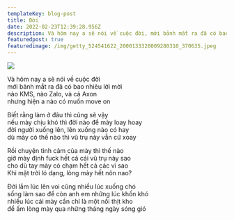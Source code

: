 ```yaml
---
templateKey: blog-post
title: Đời
date: 2022-02-23T12:39:28.956Z
description: Và hôm nay a sẽ nói về cuộc đời, mới bảnh mắt ra đã có bao nhiêu lời mời
featuredpost: true
featuredimage: /img/getty_524541622_2000133320009280310_370635.jpeg
---
```

![](/img/getty_524541622_2000133320009280310_370635.jpeg)



Và hôm nay a sẽ nói về cuộc đời\
mới bảnh mắt ra đã có bao nhiêu lời mời\
nào KMS, nào Zalo, và cả Axon\
nhưng hiện a nào có muốn move on

Biết rằng làm ở đâu thì cũng sẽ vậy\
nếu mày chịu khó thì đời nào để mày loay hoay\
đời người xuống lên, lên xuống nào có hay\
dù mày có thế nào thì vũ trụ này vẫn cứ xoay

Rồi chuyện tình cảm của mày thì thế nào\
giờ mày định fuck hết cả cái vũ trụ này sao\
cho dù tay mày có chạm hết cả các vì sao\
Khi mặt trời ló dạng, lòng mày hết nôn nao?

Đời lắm lúc lên voi cũng nhiều lúc xuống chó\
sống làm sao để còn anh em những lúc khốn khó\
nhiều lúc cái mày cần chỉ là một nồi thịt kho\
để ấm lòng mày qua những tháng ngày sóng gió